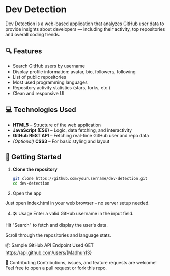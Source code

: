 # Dev Detection

Dev Detection is a web-based application that analyzes GitHub user data to provide insights about developers — including their activity, top repositories and overall coding trends.

## 🔍 Features

- Search GitHub users by username
- Display profile information: avatar, bio, followers, following
- List of public repositories
- Most used programming languages
- Repository activity statistics (stars, forks, etc.)
- Clean and responsive UI

## 💻 Technologies Used

- **HTML5** – Structure of the web application  
- **JavaScript (ES6)** – Logic, data fetching, and interactivity  
- **GitHub REST API** – Fetching real-time GitHub user and repo data  
- *(Optional)* **CSS3** – For basic styling and layout

## 🚀 Getting Started

1. **Clone the repository**

   ```bash
   git clone https://github.com/yourusername/dev-detection.git
   cd dev-detection


3. Open the app

Just open index.html in your web browser – no server setup needed.

4. 🛠️ Usage
Enter a valid GitHub username in the input field.

Hit "Search" to fetch and display the user's data.

Scroll through the repositories and language stats.

📦 Sample GitHub API Endpoint Used
GET https://api.github.com/users/(Madhun13}

🤝 Contributing
Contributions, issues, and feature requests are welcome!
Feel free to open a pull request or fork this repo.
